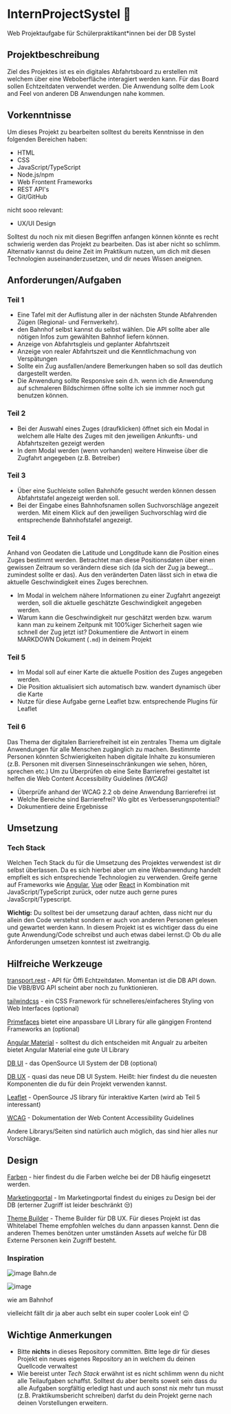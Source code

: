 # InternProjectSystel 🚄


Web Projektaufgabe für Schülerpraktikant*innen bei der DB Systel

## Projektbeschreibung
Ziel des Projektes ist es ein digitales Abfahrtsboard zu erstellen mit welchem über eine Weboberfläche interagiert werden kann.
Für das Board sollen Echtzeitdaten verwendet werden. Die Anwendung sollte dem Look and Feel von anderen DB Anwendungen nahe kommen.

## Vorkenntnisse
Um dieses Projekt zu bearbeiten solltest du bereits Kenntnisse in den folgenden Bereichen haben:
- HTML
- CSS
- JavaScript/TypeScript
- Node.js/npm
- Web Frontent Frameworks
- REST API's
- Git/GitHub

nicht sooo relevant:
- UX/UI Design

Solltest du noch nix mit diesen Begriffen anfangen können könnte es recht schwierig werden das Projekt zu bearbeiten. Das ist aber nicht so schlimm. Alternativ kannst du deine Zeit im Praktikum nutzen, um dich mit diesen Technologien auseinanderzusetzen, und dir neues Wissen aneignen.

## Anforderungen/Aufgaben

### Teil 1 
- Eine Tafel mit der Auflistung aller in der nächsten Stunde Abfahrenden Zügen (Regional- und Fernverkehr).
- den Bahnhof selbst kannst du selbst wählen. Die API sollte aber alle nötigen Infos zum gewählten Bahnhof liefern können.
- Anzeige von Abfahrtsgleis und geplanter Abfahrtszeit
- Anzeige von realer Abfahrtszeit und die Kenntlichmachung von Verspätungen
- Sollte ein Zug ausfallen/andere Bemerkungen haben so soll das deutlich dargestellt werden.
- Die Anwendung sollte Responsive sein d.h. wenn ich die Anwendung auf schmaleren Bildschirmen öffne sollte ich sie immmer noch gut benutzen können.

### Teil 2
- Bei der Auswahl eines Zuges (draufklicken) öffnet sich ein Modal in welchem alle Halte des Zuges mit den jeweiligen Ankunfts- und Abfahrtszeiten gezeigt werden
- In dem Modal werden (wenn vorhanden) weitere Hinweise über die Zugfahrt angegeben (z.B. Betreiber)

### Teil 3
- Über eine Suchleiste sollen Bahnhöfe gesucht werden können dessen Abfahrtstafel angezeigt werden soll.
- Bei der Eingabe eines Bahnhofsnamen sollen Suchvorschläge angezeit werden. Mit einem Klick auf den jeweiligen Suchvorschlag wird die entsprechende Bahnhofstafel angezeigt.

### Teil 4
Anhand von Geodaten die Latitude und Longditude kann die Position eines Zuges bestimmt werden. Betrachtet man diese Positionsdaten über einen gewissen Zeitraum so verändern diese sich (da sich der Zug ja bewegt... zumindest sollte er das).
Aus den veränderten Daten lässt sich in etwa die aktuelle Geschwindigkeit eines Zuges berechnen.

- Im Modal in welchem nähere Informationen zu einer Zugfahrt angezeigt werden, soll die aktuelle geschätzte Geschwindigkeit angegeben werden.
- Warum kann die Geschwindigkeit nur geschätzt werden bzw. warum kann man zu keinem Zeitpunk mit 100%iger Sicherheit sagen wie schnell der Zug jetzt ist? Dokumentiere die Antwort in einem MARKDOWN Dokument (`.md`) in deinem Projekt 

### Teil 5
- Im Modal soll auf einer Karte die aktuelle Position des Zuges angegeben werden.
- Die Position aktualisiert sich automatisch bzw. wandert dynamisch über die Karte
- Nutze für diese Aufgabe gerne Leaflet bzw. entsprechende Plugins für Leaflet

### Teil 6
Das Thema der digitalen Barrierefreiheit ist ein zentrales Thema um digitale Anwendungen für alle Menschen zugänglich zu machen. Bestimmte Personen könnten Schwierigkeiten haben digitale Inhalte zu konsumieren (z.B. Personen mit diversen Sinneseinschränkungen wie sehen, hören, sprechen etc.) Um zu Überprüfen ob eine Seite Barrierefrei gestaltet ist helfen die Web Content Accessibility Guidelines _(WCAG)_

- Überprüfe anhand der WCAG 2.2 ob deine Anwendung Barrierefrei ist
- Welche Bereiche sind Barrierefrei? Wo gibt es Verbesserungspotential?
- Dokumentiere deine Ergebnisse

## Umsetzung

### Tech Stack
Welchen Tech Stack du für die Umsetzung des Projektes verwendest ist dir selbst überlassen. Da es sich hierbei aber um eine Webanwendung handelt empfielt es sich entsprechende Technologien zu verwenden.
Greife gerne auf Frameworks wie [Angular](https://angular.dev/), [Vue](https://vuejs.org/) oder [React](https://react.dev/) in Kombination mit JavaScript/TypeScript zurück, oder nutze auch gerne pures JavaScrpit/Typescript.

**Wichtig:** Du solltest bei der umsetzung darauf achten, dass nicht nur du allein den Code verstehst sondern er auch von anderen Personen gelesen und gewartet werden kann.
In diesem Projekt ist es wichtiger dass du eine gute Anwendung/Code schreibst und auch etwas dabei lernst.😉 Ob du alle Anforderungen umsetzen konntest ist zweitrangig. 

## Hilfreiche Werkzeuge
[transport.rest](https://transport.rest/) - API für Öffi Echtzeitdaten. Momentan ist die DB API down. Die VBB/BVG API scheint aber noch zu funktionieren.

[tailwindcss](https://tailwindcss.com/) - ein CSS Framework für schnelleres/einfacheres Styling von Web Interfaces (optional)

[Primefaces](https://www.primefaces.org/) bietet eine anpassbare UI Library für alle gängigen Frontend Frameworks an (optional)

[Angular Material](https://material.angular.io/) - solltest du dich entscheiden mit Angualr zu arbeiten bietet Angular Material eine gute UI Library

[DB UI](https://db-ui.github.io/) - das OpenSource UI System der DB (optional)

[DB UX](https://design-system.deutschebahn.com/core-web/version/latest/) - quasi das neue DB UI System. Heißt: hier findest du die neuesten Komponenten die du für dein Projekt verwenden kannst.

[Leaflet](https://leafletjs.com/) - OpenSource JS library für interaktive Karten (wird ab Teil 5 interessant)

[WCAG](https://www.w3.org/WAI/standards-guidelines/wcag/) - Dokumentation der Web Content Accessibility Guidelines

Andere Librarys/Seiten sind natürlich auch möglich, das sind hier alles nur Vorschläge.

## Design

[Farben](https://marketingportal.extranet.deutschebahn.com/marketingportal/Marke-und-Design/Basiselemente/Farbe#) - hier findest du die Farben welche bei der DB häufig eingesetzt werden.

[Marketingportal](https://marketingportal.extranet.deutschebahn.com/marketingportal) - Im Marketingportal findest du einiges zu Design bei der DB (erterner Zugriff ist leider beschränkt 😒)

[Theme Builder](https://design-system.deutschebahn.com/theme-builder/main/) - Theme Builder für DB UX. Für dieses Projekt ist das Whitelabel Theme empfohlen welches du dann anpassen kannst. Denn die anderen Themes benötzen unter umständen Assets auf welche für DB Externe Personen kein Zugriff besteht.

### Inspiration
![image](https://github.com/user-attachments/assets/251b1c94-b591-4893-8f9a-e9722d33a484)
Bahn.de

![image](https://github.com/user-attachments/assets/bbaf34fb-7bcd-4bfa-8c40-1b39da0c8f9e)

wie am Bahnhof

vielleicht fällt dir ja aber auch selbt ein super cooler Look ein! 😉

## Wichtige Anmerkungen
- Bitte **nichts** in dieses Repository committen. Bitte lege dir für dieses Projekt ein neues eigenes Repository an in welchem du deinen Quellcode verwaltest
- Wie bereist unter _Tech Stack_ erwähnt ist es nicht schlimm wenn du nicht alle Teilaufgaben schaffst. Solltest du aber bereits soweit sein dass du alle Aufgaben sorgfältig erledigt hast und auch sonst nix mehr tun musst (z.B. Praktikumsbericht schreiben) darfst du dein Projekt gerne nach deinen Vorstellungen erweitern.

